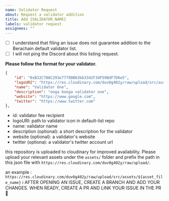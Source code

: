```yaml
---
name: Validator Request
about: Request a validator addition
title: Add {VALIDATOR_NAME}
labels: validator request
assignees: ""
---
```


- [ ] I understand that filing an issue does not guarantee addition to the Berachain default validator list.
- [ ] I will not ping the Discord about this listing request.

**Please follow the format for your validator.**

```json
{
    "id": "0xB32C788C293e7779DB63bb3342F3dF59BdF7D6e5",
    "logoURI": "https://res.cloudinary.com/duv0g402y/raw/upload/src/assets/infrared.jpg",
    "name": "Validator One",
    "description": "ooga booga validator one",
    "website": "https://www.google.com",
    "twitter": "https://www.twitter.com"
},
```

- id: validator fee recipient
- logoURI: path to validator icon in default-list repo
- name: validator name
- description (optional): a short description for the validator
- website (optional): a validator's website
- twitter (optiona): a validator's twitter account url

this repository is uploaded to cloudinary for improved availability. Please upload your relevant assets under the `assets/` folder and prefix the path in this json file with `https://res.cloudinary.com/duv0g402y/raw/upload/`.

an example :
`https://res.cloudinary.com/duv0g402y/raw/upload/src/assets/${asset_file_name}`
ℹ️ AFTER OPENING AN ISSUE, CREATE A BRANCH AND ADD YOUR CHANGES. WHEN READY, CREATE A PR AND LINK YOUR ISSUE IN THE PR 🚀
